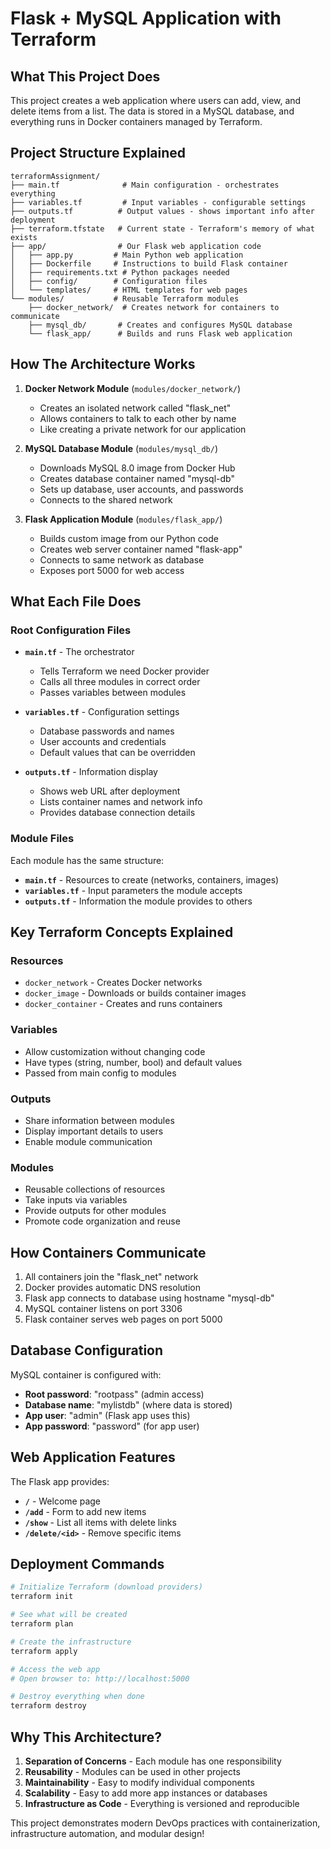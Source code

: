 # Flask + MySQL Application with Terraform

## What This Project Does
This project creates a web application where users can add, view, and delete items from a list. The data is stored in a MySQL database, and everything runs in Docker containers managed by Terraform.

## Project Structure Explained

```
terraformAssignment/
├── main.tf              # Main configuration - orchestrates everything
├── variables.tf         # Input variables - configurable settings  
├── outputs.tf          # Output values - shows important info after deployment
├── terraform.tfstate   # Current state - Terraform's memory of what exists
├── app/                # Our Flask web application code
│   ├── app.py         # Main Python web application
│   ├── Dockerfile     # Instructions to build Flask container
│   ├── requirements.txt # Python packages needed
│   ├── config/        # Configuration files
│   └── templates/     # HTML templates for web pages
└── modules/           # Reusable Terraform modules
    ├── docker_network/  # Creates network for containers to communicate
    ├── mysql_db/       # Creates and configures MySQL database
    └── flask_app/      # Builds and runs Flask web application
```

## How The Architecture Works

1. **Docker Network Module** (`modules/docker_network/`)
   - Creates an isolated network called "flask_net"
   - Allows containers to talk to each other by name
   - Like creating a private network for our application

2. **MySQL Database Module** (`modules/mysql_db/`)
   - Downloads MySQL 8.0 image from Docker Hub
   - Creates database container named "mysql-db"
   - Sets up database, user accounts, and passwords
   - Connects to the shared network

3. **Flask Application Module** (`modules/flask_app/`)
   - Builds custom image from our Python code
   - Creates web server container named "flask-app"  
   - Connects to same network as database
   - Exposes port 5000 for web access

## What Each File Does

### Root Configuration Files

- **`main.tf`** - The orchestrator
  - Tells Terraform we need Docker provider
  - Calls all three modules in correct order
  - Passes variables between modules

- **`variables.tf`** - Configuration settings
  - Database passwords and names
  - User accounts and credentials
  - Default values that can be overridden

- **`outputs.tf`** - Information display
  - Shows web URL after deployment
  - Lists container names and network info
  - Provides database connection details

### Module Files

Each module has the same structure:
- **`main.tf`** - Resources to create (networks, containers, images)
- **`variables.tf`** - Input parameters the module accepts
- **`outputs.tf`** - Information the module provides to others

## Key Terraform Concepts Explained

### Resources
- `docker_network` - Creates Docker networks
- `docker_image` - Downloads or builds container images  
- `docker_container` - Creates and runs containers

### Variables
- Allow customization without changing code
- Have types (string, number, bool) and default values
- Passed from main config to modules

### Outputs  
- Share information between modules
- Display important details to users
- Enable module communication

### Modules
- Reusable collections of resources
- Take inputs via variables
- Provide outputs for other modules
- Promote code organization and reuse

## How Containers Communicate

1. All containers join the "flask_net" network
2. Docker provides automatic DNS resolution
3. Flask app connects to database using hostname "mysql-db"
4. MySQL container listens on port 3306
5. Flask container serves web pages on port 5000

## Database Configuration

MySQL container is configured with:
- **Root password**: "rootpass" (admin access)
- **Database name**: "mylistdb" (where data is stored)
- **App user**: "admin" (Flask app uses this)
- **App password**: "password" (for app user)

## Web Application Features

The Flask app provides:
- **`/`** - Welcome page
- **`/add`** - Form to add new items
- **`/show`** - List all items with delete links
- **`/delete/<id>`** - Remove specific items

## Deployment Commands

```bash
# Initialize Terraform (download providers)
terraform init

# See what will be created
terraform plan

# Create the infrastructure  
terraform apply

# Access the web app
# Open browser to: http://localhost:5000

# Destroy everything when done
terraform destroy
```

## Why This Architecture?

1. **Separation of Concerns** - Each module has one responsibility
2. **Reusability** - Modules can be used in other projects
3. **Maintainability** - Easy to modify individual components
4. **Scalability** - Easy to add more app instances or databases
5. **Infrastructure as Code** - Everything is versioned and reproducible

This project demonstrates modern DevOps practices with containerization, infrastructure automation, and modular design!
